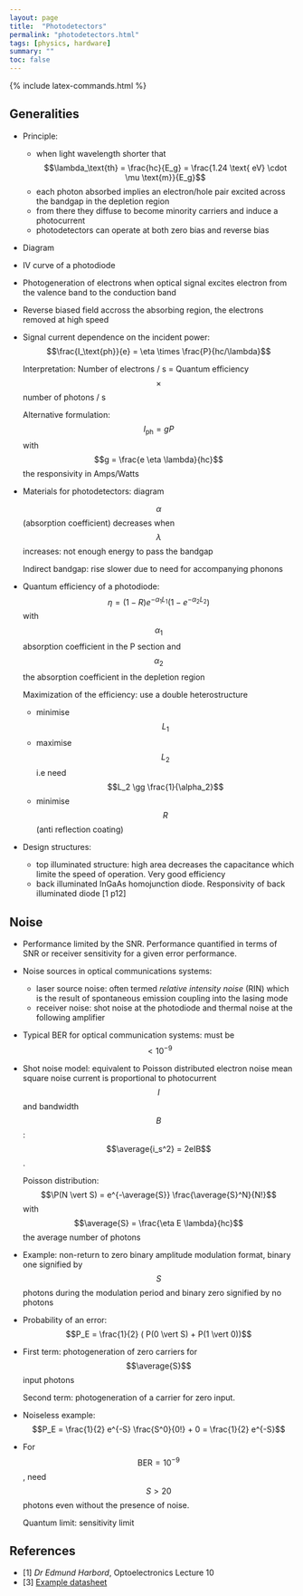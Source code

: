 ```yaml
---
layout: page
title:  "Photodetectors"
permalink: "photodetectors.html"
tags: [physics, hardware]
summary: ""
toc: false
---
```

{% include latex-commands.html %}

## Generalities

* Principle:
  - when light wavelength shorter that $$\lambda_\text{th} = \frac{hc}{E_g} = \frac{1.24 \text{ eV} \cdot \mu \text{m}}{E_g}$$
  - each photon absorbed implies an electron/hole pair excited across the bandgap in the depletion region
  - from there they diffuse to become minority carriers and induce a photocurrent
  - photodetectors can operate at both zero bias and reverse bias
* Diagram 
* IV curve of a photodiode
* Photogeneration of electrons when optical signal excites electron from the valence band to the conduction band
* Reverse biased field accross the absorbing region, the electrons removed at high speed
* Signal current dependence on the incident power: $$\frac{I_\text{ph}}{e} = \eta \times \frac{P}{hc/\lambda}$$

  Interpretation: Number of electrons / s = Quantum efficiency $$\times$$ number of photons / s

  Alternative formulation: $$I_\text{ph} = gP$$ with $$g = \frac{e \eta \lambda}{hc}$$ the responsivity in Amps/Watts
* Materials for photodetectors: diagram
  
  $$\alpha$$ (absorption coefficient) decreases when $$\lambda$$ increases: not enough energy to pass the bandgap
  
  Indirect bandgap: rise slower due to need for accompanying phonons
* Quantum efficiency of a photodiode: $$\eta = (1-R) e^{- \alpha_1 L_1}(1 - e^{-\alpha_2 L_2})$$ with $$\alpha_1$$ absorption coefficient in the P section and $$\alpha_2$$ the absorption coefficient in the depletion region
  
  Maximization of the efficiency: use a double heterostructure
  - minimise $$L_1$$
  - maximise $$L_2$$ i.e need $$L_2 \gg \frac{1}{\alpha_2}$$
  - minimise $$R$$ (anti reflection coating)
* Design structures:
  - top illuminated structure: high area decreases the capacitance which limite the speed of operation. Very good efficiency
  - back illuminated InGaAs homojunction diode. Responsivity of back illuminated diode [1 p12]

## Noise
* Performance limited by the SNR. Performance quantified in terms of SNR or receiver sensitivity for a given error performance.
* Noise sources in optical communications systems:
  - laser source noise: often termed *relative intensity noise* (RIN) which is the result of spontaneous emission coupling into the lasing mode
  - receiver noise: shot noise at the photodiode and thermal noise at the following amplifier
* Typical BER for optical communication systems: must be $$< 10^{-9}$$
* Shot noise model: equivalent to Poisson distributed electron noise mean square noise current is proportional to photocurrent $$I$$ and bandwidth $$B$$: $$\average{i_s^2} = 2eIB$$. 
  
  Poisson distribution: $$\P(N \vert S) = e^{-\average{S}} \frac{\average{S}^N}{N!}$$ with $$\average{S} = \frac{\eta E \lambda}{hc}$$ the average number of photons
* Example: non-return to zero binary amplitude modulation format, binary one signified by $$S$$ photons during the modulation period and binary zero signified by no photons
* Probability of an error: $$P_E = \frac{1}{2} ( P(0 \vert S) + P(1 \vert 0))$$
  
* First term: photogeneration of zero carriers for $$\average{S}$$ input photons
  
  Second term: photogeneration of a carrier for zero input.
* Noiseless example: $$P_E = \frac{1}{2} e^{-S} \frac{S^0}{0!} + 0 = \frac{1}{2} e^{-S}$$
* For $$\text{BER} = 10^{-9}$$, need $$S>20$$ photons even without the presence of noise.
  
  Quantum limit: sensitivity limit

## References
* [1] *Dr Edmund Harbord*, Optoelectronics Lecture 10
* [3] [Example datasheet](https://www.vishay.com/docs/81503/bpv10nf.pdf)